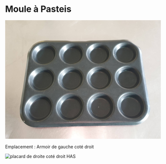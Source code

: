 # Moule à Pasteis

![Moule à Pasteis.jpg](/moulepasteis.jpg)

Emplacement : Armoir de gauche coté droit 

![placard de droite coté droit HAS](/placargauchecotedroit2.jpg)
